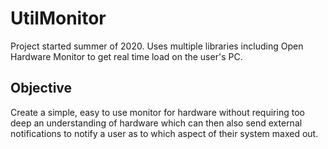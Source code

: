 # UtilMonitor
Project started summer of 2020. Uses multiple libraries including Open Hardware Monitor to get real time load on the user's PC.

## Objective
Create a simple, easy to use monitor for hardware without requiring too deep an understanding of hardware which can then also send external notifications to notify a user as to which aspect of their system maxed out.
